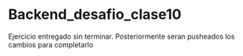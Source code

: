 # Backend_desafio_clase10
Ejercicio entregado sin terminar. Posteriormente seran pusheados los cambios para completarlo
